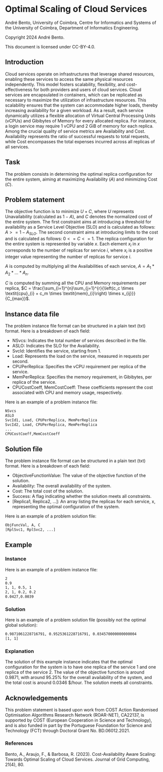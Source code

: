 # Optimal Scaling of Cloud Services

André Bento, University of Coimbra, Centre for Informatics and Systems of the University of Coimbra, Department of Informatics Engineering.

Copyright 2024 André Bento.

This document is licensed under CC-BY-4.0.

## Introduction

Cloud services operate on infrastructures that leverage shared resources, enabling these services to access the same physical resources independently. This model fosters scalability, flexibility, and cost-effectiveness for both providers and users of cloud services. Cloud services are encapsulated in containers, which can be replicated as necessary to maximize the utilization of infrastructure resources. This scalability ensures that the system can accommodate higher loads, thereby increasing availability for a given workload. As a result, each service dynamically utilizes a flexible allocation of Virtual Central Processing Units (vCPUs) and Gibibytes of Memory for every allocated replica. For instance, a login service may require 1 vCPU and 2 GiB of memory for each replica.
Among the crucial quality of service metrics are Availability and Cost. Availability represents the ratio of successful requests to total requests, while Cost encompasses the total expenses incurred across all replicas of all services.

## Task

The problem consists in determining the optimal replica configuration for the entire system, aiming at maximizing Availability ($A$) and minimizing Cost ($C$).

## Problem statement

The objective function is to minimize $U + C$, where $U$ represents Unavailability (calculated as $1 - A$), and $C$ denotes the normalized cost of the entire system.
The first constraint aims at introducing a threshold for availability as a Service Level Objective (SLO) and is calculated as follows: $A >= 1 - A_{SLO}$.
The second constraint aims at introducing limits to the cost and is calculated as follows: $0 <= C <= 1$.
The replica configuration for the entire system is represented by variable $x$. Each element $x_i$ in $x$ corresponds to the number of replicas for service $i$, where $x_i$ is a positive integer value representing the number of replicas for service $i$.

$A$ is computed by multiplying all the Availabilities of each service, $A = A_1 * A_2 * ... * A_n$.

$C$ is computed by summing all the CPU and Memory requirements per replica, $C = \frac{\sum_{i=1}^{n}\sum_{j=1}^{r}{\left(c_c \times \textit{cpu}_{i} + c_m \times \textit{mem}_{i}\right) \times x_{ij}}}{C_{max}}$.

## Instance data file

The problem instance file format can be structured in a plain text (txt) format.
Here is a breakdown of each field:

- NSvcs: Indicates the total number of services described in the file.
- ASLO: Indicates the SLO for the Availability.
- SvcId: Identifies the service, starting from 1.
- Load: Represents the load on the service, measured in requests per second.
- CPUPerReplica: Specifies the vCPU requirement per replica of the service.
- MemPerReplica: Specifies the memory requirement, in Gibibytes, per replica of the service.
- CPUCostCoeff, MemCostCoeff: These coefficients represent the cost associated with CPU and memory usage, respectively.

Here is an example of a problem instance file:
```txt
NSvcs
ASLO
SvcId1, Load, CPUPerReplica, MemPerReplica
SvcId2, Load, CPUPerReplica, MemPerReplica
...
CPUCostCoeff,MemCostCoeff
```

## Solution file

The problem instance file format can be structured in a plain text (txt) format.
Here is a breakdown of each field:

- ObjectiveFunctionValue: The value of the objective function of the solution.
- Availability: The overall availability of the system.
- Cost: The total cost of the solution.
- Success: A flag indicating whether the solution meets all constraints.
- [Replica1, Replica2, ...]: An array listing the replicas for each service, x, representing the optimal configuration of the system.

Here is an example of a problem solution file:
```txt
ObjFuncVal, A, C
[RplSvc1, RplSvc2, ...]
```

## Example

### Instance

Here is an example of a problem instance file:
```txt
2
0.9
1, 1, 0.5, 1
2, 1, 0.2, 0.2
0.0427,0.0039
```

### Solution

Here is an example of a problem solution file (possibly not the optimal global solution):
```txt
0.9871061228716791, 0.9525361228716791, 0.034570000000000004
[1, 1]
```

### Explanation

The solution of this example instance indicates that the optimal configuration for the system is to have one replica of the service 1 and one replica of the service 2. The value of the objective function is around 0.9871, with around 95.25% for the overall availability of the system, and the total cost is around 0.0346 $/hour. The solution meets all constraints.

## Acknowledgements

This problem statement is based upon work from COST Action Randomised Optimisation Algorithms Research Network (ROAR-NET), CA22137, is supported by COST (European Cooperation in Science and Technology), and is also funded in part by the Portuguese Foundation for Science and Technology (FCT) through Doctoral Grant No. BD.06012.2021.

### References

Bento, A., Araujo, F., & Barbosa, R. (2023). Cost-Availability Aware Scaling: Towards Optimal Scaling of Cloud Services. Journal of Grid Computing, 21(4), 80.
